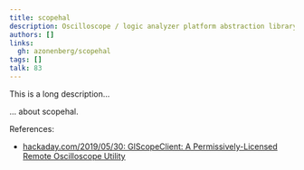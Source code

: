 ```yaml
---
title: scopehal
description: Oscilloscope / logic analyzer platform abstraction library
authors: []
links:
  gh: azonenberg/scopehal
tags: []
talk: 83
---
```


This is a long description...
<!--more-->
... about scopehal.

References:

- [hackaday.com/2019/05/30: GlScopeClient: A Permissively-Licensed Remote Oscilloscope Utility](https://hackaday.com/2019/05/30/glscopeclient-a-permissively-licensed-remote-oscilloscope-utility/)
